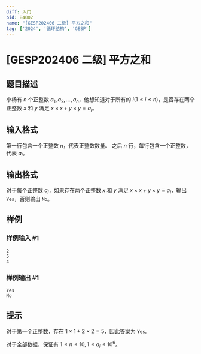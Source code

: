 ```yaml
---
diff: 入门
pid: B4002
name: "[GESP202406 二级] 平方之和"
tag: ['2024', '循环结构', 'GESP']
---
```

# [GESP202406 二级] 平方之和
## 题目描述

小杨有 $n$ 个正整数 $a_1,a_2,\dots,a_n$，他想知道对于所有的 $i (1\le i\le n)$，是否存在两个正整数 $x$ 和 $y$ 满足 $x\times x+y \times y=a_i$。
## 输入格式

第一行包含一个正整数 $n$，代表正整数数量。
之后 $n$ 行，每行包含一个正整数，代表 $a_i$。
## 输出格式

对于每个正整数 $a_i$，如果存在两个正整数 $x$ 和 $y$ 满足 $x\times x+y \times y=a_i$，输出 `Yes`，否则输出 `No`。
## 样例

### 样例输入 #1
```
2
5
4
```
### 样例输出 #1
```
Yes
No
```
## 提示

对于第一个正整数，存在 $1\times 1+2 \times 2=5$，因此答案为 `Yes`。

对于全部数据，保证有 $1 \le n \le 10,1 \le a_i \le 10^6$。
